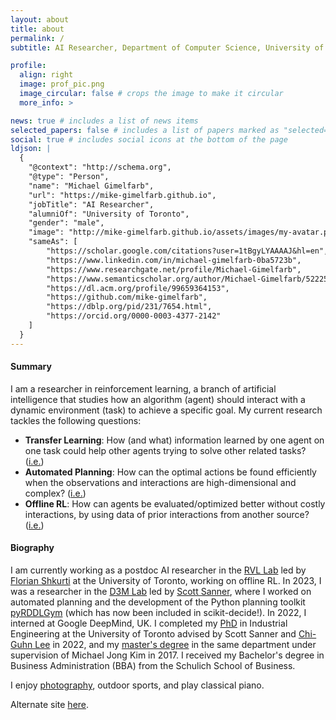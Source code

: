 ```yaml
---
layout: about
title: about
permalink: /
subtitle: AI Researcher, Department of Computer Science, University of Toronto

profile:
  align: right
  image: prof_pic.png
  image_circular: false # crops the image to make it circular
  more_info: >

news: true # includes a list of news items
selected_papers: false # includes a list of papers marked as "selected={true}"
social: true # includes social icons at the bottom of the page
ldjson: |
  {
    "@context": "http://schema.org",
    "@type": "Person",
    "name": "Michael Gimelfarb",
    "url": "https://mike-gimelfarb.github.io",
    "jobTitle": "AI Researcher",
    "alumniOf": "University of Toronto",
    "gender": "male",
    "image": "http://mike-gimelfarb.github.io/assets/images/my-avatar.png",
    "sameAs": [
        "https://scholar.google.com/citations?user=1tBgyLYAAAAJ&hl=en", 
        "https://www.linkedin.com/in/michael-gimelfarb-0ba5723b",
        "https://www.researchgate.net/profile/Michael-Gimelfarb",  
        "https://www.semanticscholar.org/author/Michael-Gimelfarb/52225987",      
        "https://dl.acm.org/profile/99659364153",
        "https://github.com/mike-gimelfarb",
        "https://dblp.org/pid/231/7654.html",
        "https://orcid.org/0000-0003-4377-2142"
    ]
  }
---
```


#### Summary

I am a researcher in reinforcement learning, a branch of artificial intelligence 
that studies how an algorithm (agent) should interact with a dynamic environment (task)
to achieve a specific goal. My current research tackles the following questions:
- **Transfer Learning**: How (and what) information learned by one agent on one task could help other agents trying to solve other related tasks? ([i.e.](https://neurips.cc/virtual/2021/poster/28397))
- **Automated Planning**: How can the optimal actions be found efficiently when the observations and interactions are high-dimensional and complex? ([i.e.](https://ojs.aaai.org/index.php/ICAPS/article/view/31480))
- **Offline RL**: How can agents be evaluated/optimized better without costly interactions, by using data of prior interactions from another source? ([i.e.](https://iclr.cc/virtual/2023/poster/10975))


#### Biography

I am currently working as a postdoc AI researcher in the [RVL Lab](https://rvl.cs.toronto.edu/) led by [Florian Shkurti](https://www.cs.toronto.edu/~florian/) at the University of Toronto, working on offline RL.
In 2023, I was a researcher in the [D3M Lab](https://d3m.mie.utoronto.ca/) led by [Scott Sanner](https://www.mie.utoronto.ca/faculty_staff/sanner/), where I worked on automated planning
and the development of the Python planning toolkit [pyRDDLGym](https://github.com/pyrddlgym-project) 
(which has now been included in scikit-decide!). In 2022, I interned at Google DeepMind, UK. 
I completed my [PhD](https://utoronto.scholaris.ca/items/0d110034-82cc-4e39-8b90-ac1dcae2bd23) in Industrial Engineering at the University of Toronto advised by Scott Sanner
and [Chi-Guhn Lee](https://cglee.mie.utoronto.ca/) in 2022, and my [master's degree](https://utoronto.scholaris.ca/items/6a77814b-7f78-4ce2-b8d1-2b81e432a048) in the same department under supervision of Michael Jong Kim in 2017. 
I received my Bachelor's degree in Business Administration (BBA) from the Schulich School of Business.

I enjoy [photography](https://commons.wikimedia.org/wiki/User:Mgimelfarb), outdoor sports, and play classical piano.

Alternate site [here](https://sites.google.com/view/michael-gimelfarb).